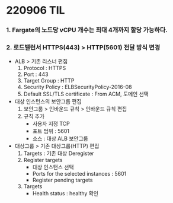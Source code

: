# 220906 TIL
### 1. Fargate의 노드당 vCPU 개수는 최대 4개까지 할당 가능하다.
### 2. 로드밸런서 HTTPS(443) > HTTP(5601) 전달 방식 변경
* ALB > 기존 리스너 편집
    1. Protocol : HTTPS
    2. Port : 443
    3. Target Group : HTTP
    4. Security Policy : ELBSecurityPolicy-2016-08
    5. Default SSL/TLS certificate : From ACM, 도메인 선택
* 대상 인스턴스의 보안그룹 편집
    1. 보안그룹 > 인바운드 규칙 > 인바운드 규칙 편집
    2. 규칙 추가
        - 사용자 지정 TCP
        - 포트 범위 : 5601
        - 소스 : 대상 ALB 보안그룹
* 대상그룹 > 기존 대상그룹(HTTP) 편집
    1. Targets : 기존 대상 Deregister
    2. Register targets
        - 대상 인스턴스 선택
        - Ports for the selected instances : 5601
        - Register pending targets
    3. Targets
        - Health status : healthy 확인
